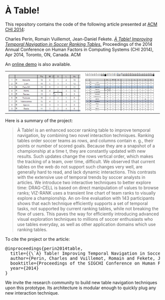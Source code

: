 À Table!
======

This repository contains the code of the following article presented at [ACM CHI 2014](http://chi2014.acm.org):

Charles Perin, Romain Vuillemot, Jean-Daniel Fekete. [*À Table! Improving Temporal Navigation in Soccer Ranking Tables.*](http://hal.inria.fr/docs/00/92/98/44/PDF/atable.pdf) Proceedings of the 2014 Annual Conference on Human Factors in Computing Systems (CHI 2014), Apr 2014, Toronto, ON, Canada. ACM


An [online demo](http://charles.perin.free.fr/atable/) is also available. 

<table><tr><td><img src="img/tips/3.gif" width=400/></td><td><img src="img/tips/4.gif" width=400/></td></tr></table>

Here is a summary of the project:

> À Table! is an enhanced soccer ranking table to improve temporal navigation, by combining two novel interaction techniques. Ranking tables order soccer teams as rows, and columns contain e. g., their points or number of scored goals. Because they are a snapshot of a championship at a time t, they are constantly updated with new results. Such updates change the rows vertical order, which makes the tracking of a team, over time, difficult. We observed that current tables on the web do not support such changes very well, are generally hard to read, and lack dynamic interactions. This contrasts with the extensive use of temporal trends by soccer analysts in articles. We introduce two interactive techniques to better explore time: DRAG-CELL is based on direct manipulation of values to browse ranks; VIZ-RANK uses a transient line chart of team ranks to visually explore a championship. An on-line evaluation with 143 participants shows that each technique efficiently supports a set of temporal tasks, not supported by current ranking tables, while not breaking the flow of users. This paves the way for efficiently introducing advanced visual exploration techniques to millions of soccer enthusiasts who use tables everyday, as well as other application domains which use ranking tables.

To cite the project or the article:
<pre>
@inproceedings{perin2014table,
  title={{\`A} Table! Improving Temporal Navigation in Soccer Ranking Tables},
  author={Perin, Charles and Vuillemot, Romain and Fekete, Jean-Daniel and others},
  booktitle={Proceedings of the SIGCHI Conference on Human Factors in Computing Systems (CHI'14)},
  year={2014}
}
</pre>

We invite the research community to build new table navigation techniques upon this prototype. Its architecture is modular enough to quickly plug any new interaction technique.
